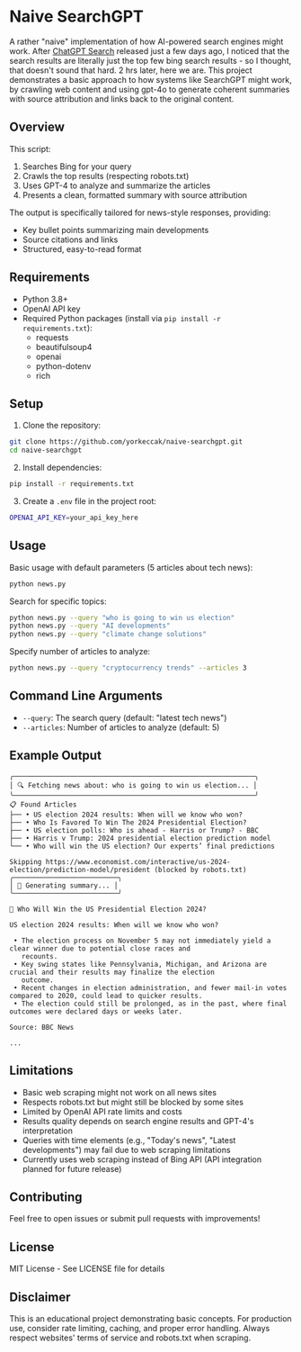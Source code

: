 # Naive SearchGPT

A rather "naive" implementation of how AI-powered search engines might work. After [ChatGPT Search](https://openai.com/index/introducing-chatgpt-search/) released just a few days ago, I noticed that the search results are literally just the top few bing search results - so I thought, that doesn't sound that hard. 2 hrs later, here we are. This project demonstrates a basic approach to how systems like SearchGPT might work, by crawling web content and using gpt-4o to generate coherent summaries with source attribution and links back to the original content.

## Overview

This script:
1. Searches Bing for your query
2. Crawls the top results (respecting robots.txt)
3. Uses GPT-4 to analyze and summarize the articles
4. Presents a clean, formatted summary with source attribution

The output is specifically tailored for news-style responses, providing:
- Key bullet points summarizing main developments
- Source citations and links
- Structured, easy-to-read format

## Requirements

- Python 3.8+
- OpenAI API key
- Required Python packages (install via `pip install -r requirements.txt`):
  - requests
  - beautifulsoup4
  - openai
  - python-dotenv
  - rich

## Setup

1. Clone the repository:
```bash
git clone https://github.com/yorkeccak/naive-searchgpt.git
cd naive-searchgpt
```

2. Install dependencies:
```bash
pip install -r requirements.txt
```

3. Create a `.env` file in the project root:
```bash
OPENAI_API_KEY=your_api_key_here
```

## Usage

Basic usage with default parameters (5 articles about tech news):
```bash
python news.py
```

Search for specific topics:
```bash
python news.py --query "who is going to win us election"
python news.py --query "AI developments"
python news.py --query "climate change solutions"
```

Specify number of articles to analyze:
```bash
python news.py --query "cryptocurrency trends" --articles 3
```

## Command Line Arguments

- `--query`: The search query (default: "latest tech news")
- `--articles`: Number of articles to analyze (default: 5)

## Example Output

```
╭────────────────────────────────────────────────────────────╮
│ 🔍 Fetching news about: who is going to win us election... │
╰────────────────────────────────────────────────────────────╯
📋 Found Articles
├── • US election 2024 results: When will we know who won?
├── • Who Is Favored To Win The 2024 Presidential Election?
├── • US election polls: Who is ahead - Harris or Trump? - BBC
├── • Harris v Trump: 2024 presidential election prediction model
└── • Who will win the US election? Our experts’ final predictions

Skipping https://www.economist.com/interactive/us-2024-election/prediction-model/president (blocked by robots.txt)
╭──────────────────────────╮
│ 🤖 Generating summary... │
╰──────────────────────────╯

📰 Who Will Win the US Presidential Election 2024?

US election 2024 results: When will we know who won?                                  

 • The election process on November 5 may not immediately yield a clear winner due to potential close races and        
   recounts.                                                                                                           
 • Key swing states like Pennsylvania, Michigan, and Arizona are crucial and their results may finalize the election   
   outcome.                                                                                                            
 • Recent changes in election administration, and fewer mail-in votes compared to 2020, could lead to quicker results. 
 • The election could still be prolonged, as in the past, where final outcomes were declared days or weeks later.      

Source: BBC News   

...
```

## Limitations

- Basic web scraping might not work on all news sites
- Respects robots.txt but might still be blocked by some sites
- Limited by OpenAI API rate limits and costs
- Results quality depends on search engine results and GPT-4's interpretation
- Queries with time elements (e.g., "Today's news", "Latest developments") may fail due to web scraping limitations
- Currently uses web scraping instead of Bing API (API integration planned for future release)

## Contributing

Feel free to open issues or submit pull requests with improvements!

## License

MIT License - See LICENSE file for details

## Disclaimer

This is an educational project demonstrating basic concepts. For production use, consider rate limiting, caching, and proper error handling. Always respect websites' terms of service and robots.txt when scraping.
